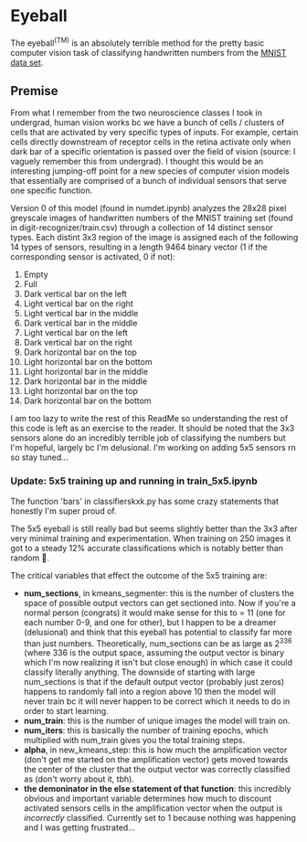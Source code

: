 # Eyeball
The eyeball<sup>(TM)</sup> is an absolutely terrible method for the pretty basic computer vision task of classifying handwritten numbers from the [MNIST data set](https://www.kaggle.com/competitions/digit-recognizer/data?select=train.csv).

## Premise
From what I remember from the two neuroscience classes I took in undergrad, human vision works bc we have a bunch of cells / clusters of cells that are activated by very specific types of inputs. For example, certain cells directly downstream of receptor cells in the retina activate only when dark bar of a specific orientation is passed over the field of vision (source: I vaguely remember this from undergrad). I thought this would be an interesting jumping-off point for a new species of computer vision models that essentially are comprised of a bunch of individual sensors that serve one specific function.

Version 0 of this model (found in numdet.ipynb) analyzes the 28x28 pixel greyscale images of handwritten numbers of the MNIST training set (found in digit-recognizer/train.csv) through a collection of 14 distinct sensor types. Each distint 3x3 region of the image is assigned each of the following 14 types of sensors, resulting in a length 9464 binary vector (1 if the corresponding sensor is activated, 0 if not):
1. Empty
2. Full
3. Dark vertical bar on the left
4. Light vertical bar on the right
5. Light vertical bar in the middle
6. Dark vertical bar in the middle
7. Light vertical bar on the left
8. Dark vertical bar on the right
9. Dark horizontal bar on the top
10. Light horizontal bar on the bottom
11. Light horizontal bar in the middle
12. Dark horizontal bar in the middle
13. Light horizontal bar on the top
14. Dark horizontal bar on the bottom

I am too lazy to write the rest of this ReadMe so understanding the rest of this code is left as an exercise to the reader. It should be noted that the 3x3 sensors alone do an incredibly terrible job of classifying the numbers but I'm hopeful, largely bc I'm delusional. I'm working on adding 5x5 sensors rn so stay tuned...

### Update: 5x5 training up and running in train_5x5.ipynb
The function 'bars' in classifierskxk.py has some crazy statements that honestly I'm super proud of.

The 5x5 eyeball is still really bad but seems slightly better than the 3x3 after very minimal training and experimentation. When training on 250 images it got to a steady 12% accurate classifications which is notably better than random 💪. 

The critical variables that effect the outcome of the 5x5 training are:
- **num_sections**, in kmeans_segmenter: this is the number of clusters the space of possible output vectors can get sectioned into. Now if you're a normal person (congrats) it would make sense for this to = 11 (one for each number 0-9, and one for other), but I happen to be a dreamer (delusional) and think that this eyeball has potential to classify far more than just numbers. Theoretically, num_sections can be as large as 2<sup>336</sup> (where 336 is the output space, assuming the output vector is binary which I'm now realizing it isn't but close enough) in which case it could classify literally anything. The downside of starting with large num_sections is that if the default output vector (probably just zeros) happens to randomly fall into a region above 10 then the model will never train bc it will never happen to be correct which it needs to do in order to start learning.
- **num_train**: this is the number of unique images the model will train on.
- **num_iters**: this is basically the number of training epochs, which multiplied with num_train gives you the total training steps.
- **alpha**, in new_kmeans_step: this is how much the amplification vector (don't get me started on the amplification vector) gets moved towards the center of the cluster that the output vector was correctly classified as (don't worry about it, tbh).
- **the demoninator in the else statement of that function**: this incredibly obvious and important variable determines how much to discount activated sensors cells in the amplification vector when the output is *incorrectly* classified. Currently set to 1 because nothing was happening and I was getting frustrated...
